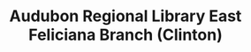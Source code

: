 ---
layout: repo
title: "Audubon Regional Library East Feliciana Branch (Clinton)"
id: 24835
permalink: repos/24835/
---